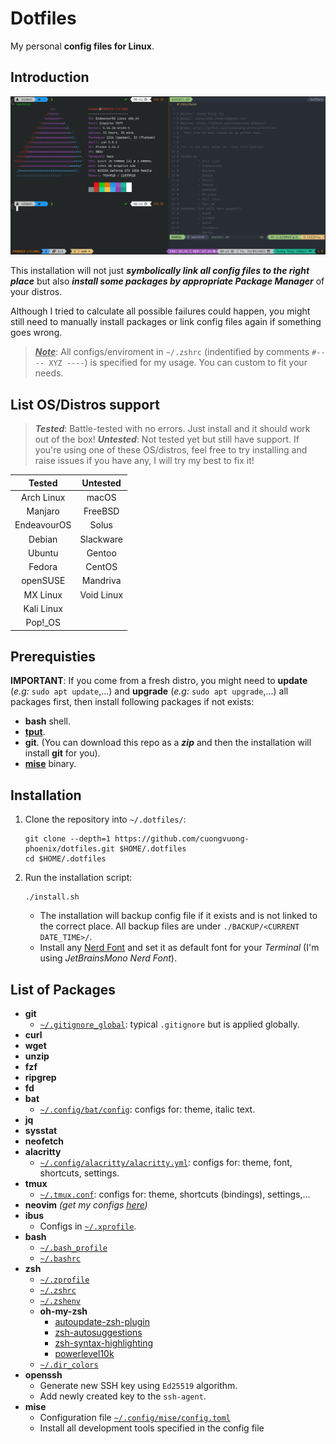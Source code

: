 # Dotfiles

My personal **config files for Linux**.

## Introduction

![Demo Image](./.github/images/demo.png)

This installation will not just **_symbolically link all config files to the right place_** but also **_install some packages by appropriate Package Manager_** of your distros.

Although I tried to calculate all possible failures could happen, you might still need to manually install packages or link config files again if something goes wrong.

> <u>**_Note_**</u>: All configs/enviroment in `~/.zshrc` (indentified by comments `#---- XYZ ----`) is specified for my usage. You can custom to fit your needs.

## List OS/Distros support

> **_Tested_**: Battle-tested with no errors. Just install and it should work out of the box!
> **_Untested_**: Not tested yet but still have support. If you're using one of these OS/distros, feel free to try installing and raise issues if you have any, I will try my best to fix it!

| **Tested**  | **Untested** |
| :---------: | :----------: |
| Arch Linux  |    macOS     |
|   Manjaro   |   FreeBSD    |
| EndeavourOS |    Solus     |
|   Debian    |  Slackware   |
|   Ubuntu    |    Gentoo    |
|   Fedora    |    CentOS    |
|  openSUSE   |   Mandriva   |
|  MX Linux   |  Void Linux  |
| Kali Linux  |              |
|  Pop!\_OS   |              |

## Prerequisties

**IMPORTANT**: If you come from a fresh distro, you might need to **update** (_e.g:_ `sudo apt update`,...) and **upgrade** (_e.g:_ `sudo apt upgrade`,...) all packages first, then install following packages if not exists:

- **bash** shell.
- [**tput**](https://command-not-found.com/tput).
- **git**. (You can download this repo as a _**zip**_ and then the installation will install **git** for you).
- [**mise**](https://github.com/jdx/mise) binary.

## Installation

1. Clone the repository into `~/.dotfiles/`:

   ```shell
   git clone --depth=1 https://github.com/cuongvuong-phoenix/dotfiles.git $HOME/.dotfiles
   cd $HOME/.dotfiles
   ```

2. Run the installation script:

   ```shell
   ./install.sh
   ```

   - The installation will backup config file if it exists and is not linked to the correct place. All backup files are under `./BACKUP/<CURRENT DATE_TIME>/`.
   - Install any [Nerd Font](https://github.com/ryanoasis/nerd-fonts) and set it as default font for your _Terminal_ (I'm using _JetBrainsMono Nerd Font_).

## List of Packages

- **git**
  - [`~/.gitignore_global`](./git/.gitignore_global): typical `.gitignore` but is applied globally.
- **curl**
- **wget**
- **unzip**
- **fzf**
- **ripgrep**
- **fd**
- **bat**
  - [`~/.config/bat/config`](./.config/bat/config): configs for: theme, italic text.
- **jq**
- **sysstat**
- **neofetch**
- **alacritty**
  - [`~/.config/alacritty/alacritty.yml`](./.config/alacritty/alacritty.yml): configs for: theme, font, shortcuts, settings.
- **tmux**
  - [`~/.tmux.conf`](./terminal/.tmux.conf): configs for: theme, shortcuts (bindings), settings,...
- **neovim** _(get my configs [here](https://github.com/cuongvuong-phoenix/neovim-config))_
- **ibus**
  - Configs in [`~/.xprofile`](./others/.xprofile).
- **bash**
  - [`~/.bash_profile`](./shell/.bash_profile)
  - [`~/.bashrc`](./shell/.bashrc)
- **zsh**
  - [`~/.zprofile`](./shell/.zprofile)
  - [`~/.zshrc`](./shell/.zshrc)
  - [`~/.zshenv`](./shell/.zshenv)
  - **oh-my-zsh**
    - [autoupdate-zsh-plugin](https://github.com/TamCore/autoupdate-oh-my-zsh-plugins)
    - [zsh-autosuggestions](https://github.com/zsh-users/zsh-autosuggestions)
    - [zsh-syntax-highlighting](https://github.com/zsh-users/zsh-syntax-highlighting)
    - [powerlevel10k](https://github.com/romkatv/powerlevel10k)
  - [`~/.dir_colors`](./shell/.dir_colors)
- **openssh**
  - Generate new SSH key using `Ed25519` algorithm.
  - Add newly created key to the `ssh-agent`.
- **mise**
  - Configuration file [`~/.config/mise/config.toml`](./.config/mise/config.toml)
  - Install all development tools specified in the config file
